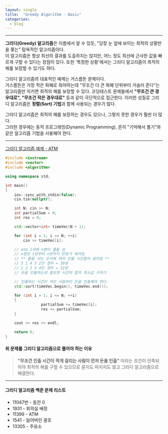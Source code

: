```yaml
---
layout: single
title:  "Greedy Algorithm - Basic"
categories:
  - blog
---
```


---

**그리디(Greedy) 알고리즘**은 이름에서 알 수 있듯, "당장 눈 앞에 보이는 최적의 상황만을 쫒는" 탐욕적인 알고리즘이다.  
이 알고리즘은 항상 최선의 결과를 도출하지는 않지만, 어느 정도 최선에 근사한 값을 빠르게 구할 수 있다는 장점이 있다. 또한 '특정한 상황'에서는 그리디 알고리즘이 최적의 해를 보장할 수 있기도 하다.

그리디 알고리즘의 대표적인 예제는 거스름돈 문제이다.  
거스름돈은 가장 적은 화폐로 줘야하는데 "무조건 더 큰 화폐 단위부터 거슬러 준다"는 알고리즘만 지키면 최적의 해를 보장할 수 있다. 코딩테스트 문제들에서 **"무조건 큰 경우대로", "무조건 작은 경우대로"** 등과 같이 극단적으로 접근한다. 이러한 성질로 그리디 알고리즘은 **정렬(Sort) 기법**과 함께 사용되는 경우가 많다.

그리디 알고리즘은 최적의 해를 보장하는 경우도 있으나, 그렇지 못한 경우가 훨씬 더 많다.  
그러한 경우에는 동적 프로그래밍(Dynamic Programming), 흔히 "기억해서 풀기"와 같은 알고리즘 기법을 사용해야 한다.

---

[그리디 알고리즘 예제 - ATM](https://www.acmicpc.net/problem/11399)

```c++
#include <iostream>
#include <vector>
#include <algorithm>

using namespace std;

int main()
{
	ios::sync_with_stdio(false);
	cin.tie(nullptr);

	int N; cin >> N;
	int partialSum = 0;
	int res = 0;

	std::vector<int> timeVec(N + 1);

	for (int i = 1; i <= N; ++i)
		cin >> timeVec[i];

	// atm 1대에 n명이 줄을 섬
	// n명은 1번부터 n번까지 번호가 매겨짐
	// ** 줄을 서는 순서에 따라 인출 시간합이 달라짐 **
	// 3 1 4 3 2인 경우 = 39분
	// 1 2 3 3 4인 경우 = 32분
	// 돈을 인출하는데 필요한 시간의 합의 최소값 구하기

	// 인출하는 시간이 적은 사람부터 돈을 인출해야 한다.
	std::sort(timeVec.begin(), timeVec.end());

	for (int i = 1; i <= N; ++i)
	{
                partialSum += timeVec[i];
                res += partialSum;
	}

	cout << res << endl;

	return 0;
}
```

#### 위 문제를 그리디 알고리즘으로 풀어야 하는 이유
> **"무조건 인출 시간이 적게 걸리는 사람이 먼저 돈을 인출"** 이라는 조건이 만족되어야
> 최적의 해를 구할 수 있으므로 묻지도 따지지도 않고 그리디 알고리즘으로 해결한다.

---

#### 그리디 알고리즘 백준 문제 리스트
* 11047번 - 동전 0
* 1931 - 회의실 배정
* 11399 - ATM
* 1541 - 잃어버린 괄호
* 13305 - 주유소
